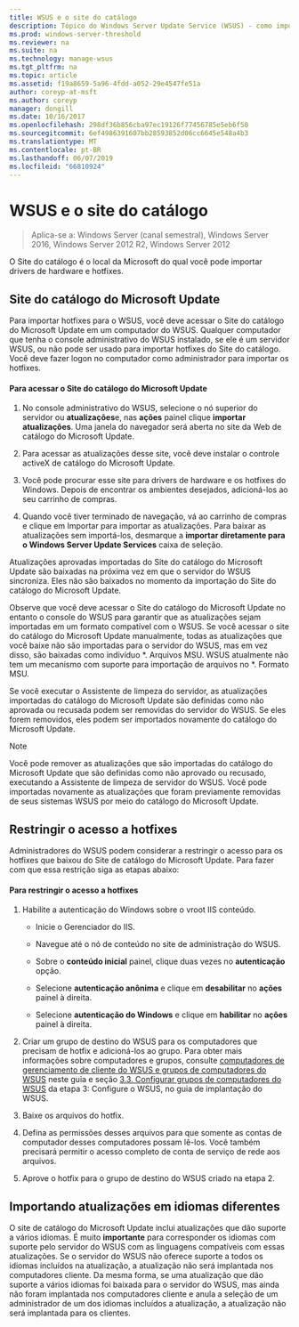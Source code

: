 ```yaml
---
title: WSUS e o site do catálogo
description: Tópico do Windows Server Update Service (WSUS) - como importar hotfixes para o WSUS acessando o site do catálogo do Microsoft Update
ms.prod: windows-server-threshold
ms.reviewer: na
ms.suite: na
ms.technology: manage-wsus
ms.tgt_pltfrm: na
ms.topic: article
ms.assetid: f19a8659-5a96-4fdd-a052-29e4547fe51a
author: coreyp-at-msft
ms.author: coreyp
manager: dongill
ms.date: 10/16/2017
ms.openlocfilehash: 298df36b856cba97ec19126f77456785e5eb6f50
ms.sourcegitcommit: 6ef4986391607bb28593852d06cc6645e548a4b3
ms.translationtype: MT
ms.contentlocale: pt-BR
ms.lasthandoff: 06/07/2019
ms.locfileid: "66810924"
---
```

# <a name="wsus-and-the-catalog-site"></a>WSUS e o site do catálogo

>Aplica-se a: Windows Server (canal semestral), Windows Server 2016, Windows Server 2012 R2, Windows Server 2012

O Site do catálogo é o local da Microsoft do qual você pode importar drivers de hardware e hotfixes.

## <a name="the-microsoft-update-catalog-site"></a>Site do catálogo do Microsoft Update
Para importar hotfixes para o WSUS, você deve acessar o Site do catálogo do Microsoft Update em um computador do WSUS. Qualquer computador que tenha o console administrativo do WSUS instalado, se ele é um servidor WSUS, ou não pode ser usado para importar hotfixes do Site do catálogo. Você deve fazer logon no computador como administrador para importar os hotfixes.

#### <a name="to-access-the-microsoft-update-catalog-site"></a>Para acessar o Site do catálogo do Microsoft Update

1.  No console administrativo do WSUS, selecione o nó superior do servidor ou **atualizações**e, nas **ações** painel clique **importar atualizações**. Uma janela do navegador será aberta no site da Web de catálogo do Microsoft Update.

2.  Para acessar as atualizações desse site, você deve instalar o controle activeX de catálogo do Microsoft Update.

3.  Você pode procurar esse site para drivers de hardware e os hotfixes do Windows. Depois de encontrar os ambientes desejados, adicioná-los ao seu carrinho de compras.

4.  Quando você tiver terminado de navegação, vá ao carrinho de compras e clique em Importar para importar as atualizações. Para baixar as atualizações sem importá-los, desmarque a **importar diretamente para o Windows Server Update Services** caixa de seleção.

Atualizações aprovadas importadas do Site do catálogo do Microsoft Update são baixadas na próxima vez em que o servidor do WSUS sincroniza. Eles não são baixados no momento da importação do Site do catálogo do Microsoft Update.

Observe que você deve acessar o Site do catálogo do Microsoft Update no entanto o console do WSUS para garantir que as atualizações sejam importadas em um formato compatível com o WSUS. Se você acessar o site do catálogo do Microsoft Update manualmente, todas as atualizações que você baixe não são importadas para o servidor do WSUS, mas em vez disso, são baixadas como indivíduo *. Arquivos MSU. WSUS atualmente não tem um mecanismo com suporte para importação de arquivos no \*. Formato MSU.

Se você executar o Assistente de limpeza do servidor, as atualizações importadas do catálogo do Microsoft Update são definidas como não aprovada ou recusada podem ser removidas do servidor do WSUS. Se eles forem removidos, eles podem ser importados novamente do catálogo do Microsoft Update.

> [!NOTE]
> Você pode remover as atualizações que são importadas do catálogo do Microsoft Update que são definidas como não aprovado ou recusado, executando a Assistente de limpeza de servidor do WSUS. Você pode importadas novamente as atualizações que foram previamente removidas de seus sistemas WSUS por meio do catálogo do Microsoft Update.

## <a name="restricting-access-to-hotfixes"></a>Restringir o acesso a hotfixes
Administradores do WSUS podem considerar a restringir o acesso para os hotfixes que baixou do Site de catálogo do Microsoft Update. Para fazer com que essa restrição siga as etapas abaixo:

#### <a name="to-restrict-access-to-hotfixes"></a>Para restringir o acesso a hotfixes

1.  Habilite a autenticação do Windows sobre o vroot IIS conteúdo.

    -   Inicie o Gerenciador do IIS.

    -   Navegue até o nó de conteúdo no site de administração do WSUS.

    -   Sobre o **conteúdo inicial** painel, clique duas vezes no **autenticação** opção.

    -   Selecione **autenticação anônima** e clique em **desabilitar** no **ações** painel à direita.

    -   Selecione **autenticação do Windows** e clique em **habilitar** no **ações** painel à direita.

2.  Criar um grupo de destino do WSUS para os computadores que precisam de hotfix e adicioná-los ao grupo. Para obter mais informações sobre computadores e grupos, consulte [computadores de gerenciamento de cliente do WSUS e grupos de computadores do WSUS](managing-wsus-client-computers-and-wsus-computer-groups.md) neste guia e seção [3.3. Configurar grupos de computadores do WSUS](../deploy/2-configure-wsus.md#23-configure-wsus-computer-groups) da etapa 3: Configure o WSUS, no guia de implantação do WSUS.

3.  Baixe os arquivos do hotfix.

4.  Defina as permissões desses arquivos para que somente as contas de computador desses computadores possam lê-los. Você também precisará permitir o acesso completo de conta de serviço de rede aos arquivos.

5.  Aprove o hotfix para o grupo de destino do WSUS criado na etapa 2.

## <a name="importing-updates-in-different-languages"></a>Importando atualizações em idiomas diferentes
O site de catálogo do Microsoft Update inclui atualizações que dão suporte a vários idiomas. É muito **importante** para corresponder os idiomas com suporte pelo servidor do WSUS com as linguagens compatíveis com essas atualizações. Se o servidor do WSUS não oferece suporte a todos os idiomas incluídos na atualização, a atualização não será implantada nos computadores cliente. Da mesma forma, se uma atualização que dão suporte a vários idiomas foi baixada para o servidor do WSUS, mas ainda não foram implantada nos computadores cliente e anula a seleção de um administrador de um dos idiomas incluídos a atualização, a atualização não será implantada para os clientes.
